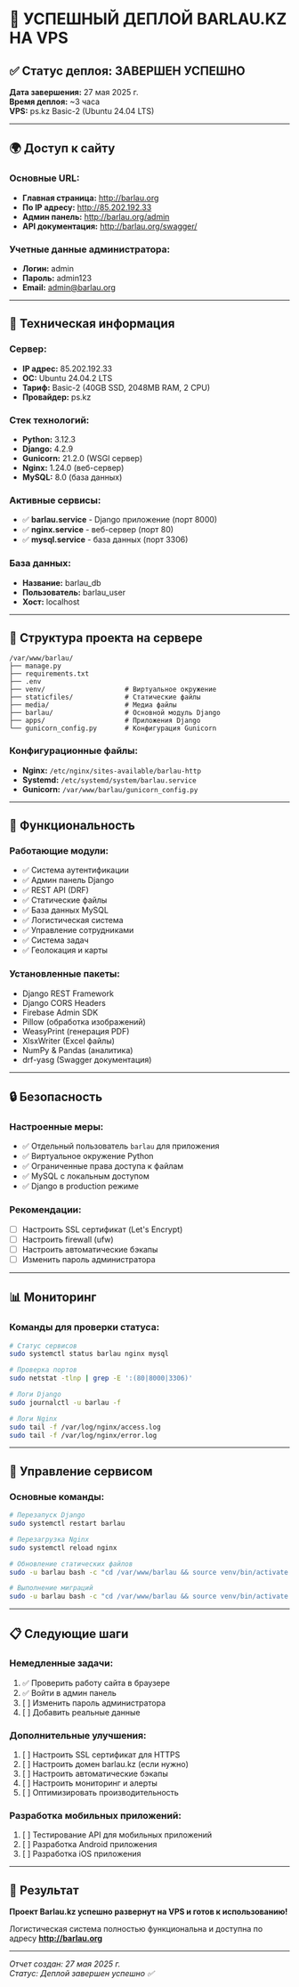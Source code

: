 # 🎉 УСПЕШНЫЙ ДЕПЛОЙ BARLAU.KZ НА VPS

## ✅ Статус деплоя: ЗАВЕРШЕН УСПЕШНО

**Дата завершения:** 27 мая 2025 г.  
**Время деплоя:** ~3 часа  
**VPS:** ps.kz Basic-2 (Ubuntu 24.04 LTS)

---

## 🌍 Доступ к сайту

### Основные URL:
- **Главная страница:** http://barlau.org
- **По IP адресу:** http://85.202.192.33
- **Админ панель:** http://barlau.org/admin
- **API документация:** http://barlau.org/swagger/

### Учетные данные администратора:
- **Логин:** admin
- **Пароль:** admin123
- **Email:** admin@barlau.org

---

## 🔧 Техническая информация

### Сервер:
- **IP адрес:** 85.202.192.33
- **ОС:** Ubuntu 24.04.2 LTS
- **Тариф:** Basic-2 (40GB SSD, 2048MB RAM, 2 CPU)
- **Провайдер:** ps.kz

### Стек технологий:
- **Python:** 3.12.3
- **Django:** 4.2.9
- **Gunicorn:** 21.2.0 (WSGI сервер)
- **Nginx:** 1.24.0 (веб-сервер)
- **MySQL:** 8.0 (база данных)

### Активные сервисы:
- ✅ **barlau.service** - Django приложение (порт 8000)
- ✅ **nginx.service** - веб-сервер (порт 80)
- ✅ **mysql.service** - база данных (порт 3306)

### База данных:
- **Название:** barlau_db
- **Пользователь:** barlau_user
- **Хост:** localhost

---

## 📁 Структура проекта на сервере

```
/var/www/barlau/
├── manage.py
├── requirements.txt
├── .env
├── venv/                    # Виртуальное окружение
├── staticfiles/             # Статические файлы
├── media/                   # Медиа файлы
├── barlau/                  # Основной модуль Django
├── apps/                    # Приложения Django
└── gunicorn_config.py       # Конфигурация Gunicorn
```

### Конфигурационные файлы:
- **Nginx:** `/etc/nginx/sites-available/barlau-http`
- **Systemd:** `/etc/systemd/system/barlau.service`
- **Gunicorn:** `/var/www/barlau/gunicorn_config.py`

---

## 🚀 Функциональность

### Работающие модули:
- ✅ Система аутентификации
- ✅ Админ панель Django
- ✅ REST API (DRF)
- ✅ Статические файлы
- ✅ База данных MySQL
- ✅ Логистическая система
- ✅ Управление сотрудниками
- ✅ Система задач
- ✅ Геолокация и карты

### Установленные пакеты:
- Django REST Framework
- Django CORS Headers
- Firebase Admin SDK
- Pillow (обработка изображений)
- WeasyPrint (генерация PDF)
- XlsxWriter (Excel файлы)
- NumPy & Pandas (аналитика)
- drf-yasg (Swagger документация)

---

## 🔒 Безопасность

### Настроенные меры:
- ✅ Отдельный пользователь `barlau` для приложения
- ✅ Виртуальное окружение Python
- ✅ Ограниченные права доступа к файлам
- ✅ MySQL с локальным доступом
- ✅ Django в production режиме

### Рекомендации:
- [ ] Настроить SSL сертификат (Let's Encrypt)
- [ ] Настроить firewall (ufw)
- [ ] Настроить автоматические бэкапы
- [ ] Изменить пароль администратора

---

## 📊 Мониторинг

### Команды для проверки статуса:
```bash
# Статус сервисов
sudo systemctl status barlau nginx mysql

# Проверка портов
sudo netstat -tlnp | grep -E ':(80|8000|3306)'

# Логи Django
sudo journalctl -u barlau -f

# Логи Nginx
sudo tail -f /var/log/nginx/access.log
sudo tail -f /var/log/nginx/error.log
```

---

## 🔄 Управление сервисом

### Основные команды:
```bash
# Перезапуск Django
sudo systemctl restart barlau

# Перезагрузка Nginx
sudo systemctl reload nginx

# Обновление статических файлов
sudo -u barlau bash -c "cd /var/www/barlau && source venv/bin/activate && python manage.py collectstatic --noinput"

# Выполнение миграций
sudo -u barlau bash -c "cd /var/www/barlau && source venv/bin/activate && python manage.py migrate"
```

---

## 📋 Следующие шаги

### Немедленные задачи:
1. ✅ Проверить работу сайта в браузере
2. ✅ Войти в админ панель
3. [ ] Изменить пароль администратора
4. [ ] Добавить реальные данные

### Дополнительные улучшения:
1. [ ] Настроить SSL сертификат для HTTPS
2. [ ] Настроить домен barlau.kz (если нужно)
3. [ ] Настроить автоматические бэкапы
4. [ ] Настроить мониторинг и алерты
5. [ ] Оптимизировать производительность

### Разработка мобильных приложений:
1. [ ] Тестирование API для мобильных приложений
2. [ ] Разработка Android приложения
3. [ ] Разработка iOS приложения

---

## 🎯 Результат

**Проект Barlau.kz успешно развернут на VPS и готов к использованию!**

Логистическая система полностью функциональна и доступна по адресу **http://barlau.org**

---

*Отчет создан: 27 мая 2025 г.*  
*Статус: Деплой завершен успешно ✅* 